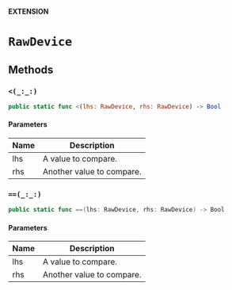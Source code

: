 **EXTENSION**

# `RawDevice`

## Methods
### `<(_:_:)`

```swift
public static func <(lhs: RawDevice, rhs: RawDevice) -> Bool
```

#### Parameters

| Name | Description |
| ---- | ----------- |
| lhs | A value to compare. |
| rhs | Another value to compare. |

### `==(_:_:)`

```swift
public static func ==(lhs: RawDevice, rhs: RawDevice) -> Bool
```

#### Parameters

| Name | Description |
| ---- | ----------- |
| lhs | A value to compare. |
| rhs | Another value to compare. |